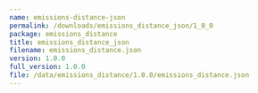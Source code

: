 ```yaml
---
name: emissions-distance-json
permalink: /downloads/emissions_distance_json/1_0_0
package: emissions_distance
title: emissions_distance_json
filename: emissions_distance.json
version: 1.0.0
full_version: 1.0.0
file: /data/emissions_distance/1.0.0/emissions_distance.json
---
```

